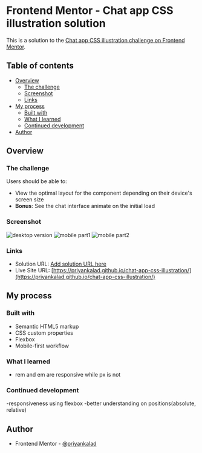 # Frontend Mentor - Chat app CSS illustration solution

This is a solution to the [Chat app CSS illustration challenge on Frontend Mentor](https://www.frontendmentor.io/challenges/chat-app-css-illustration-O5auMkFqY).

## Table of contents

- [Overview](#overview)
  - [The challenge](#the-challenge)
  - [Screenshot](#screenshot)
  - [Links](#links)
- [My process](#my-process)
  - [Built with](#built-with)
  - [What I learned](#what-i-learned)
  - [Continued development](#continued-development)
- [Author](#author)

## Overview

### The challenge

Users should be able to:

- View the optimal layout for the component depending on their device's screen size
- **Bonus**: See the chat interface animate on the initial load

### Screenshot

![desktop version](./screenshots/desktop.jpg)
![mobile part1](./screenshots/mobile1.jpg)
![mobile part2](./screenshots/mobile2.jpg)

### Links

- Solution URL: [Add solution URL here](https://your-solution-url.com)
- Live Site URL: [https://priyankalad.github.io/chat-app-css-illustration/](https://priyankalad.github.io/chat-app-css-illustration/)

## My process

### Built with

- Semantic HTML5 markup
- CSS custom properties
- Flexbox
- Mobile-first workflow

### What I learned

- rem and em are responsive while px is not

### Continued development

-responsiveness using flexbox
-better understanding on positions(absolute, relative)

## Author

- Frontend Mentor - [@priyankalad](https://www.frontendmentor.io/profile/priyankalad)
